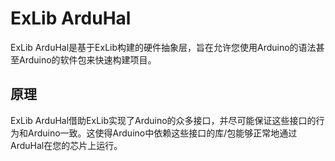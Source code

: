 # ExLib ArduHal

ExLib ArduHal是基于ExLib构建的硬件抽象层，旨在允许您使用Arduino的语法甚至Arduino的软件包来快速构建项目。

## 原理

ExLib ArduHal借助ExLib实现了Arduino的众多接口，并尽可能保证这些接口的行为和Arduino一致。这使得Arduino中依赖这些接口的库/包能够正常地通过ArduHal在您的芯片上运行。
